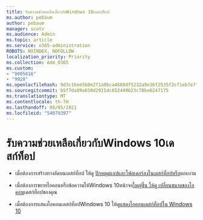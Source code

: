 ```yaml
---
title: รับความช่วยเหลือเกี่ยวกับWindows 10เดสก์ท็อป
ms.author: pebaum
author: pebaum
manager: scotv
ms.audience: Admin
ms.topic: article
ms.service: o365-administration
ROBOTS: NOINDEX, NOFOLLOW
localization_priority: Priority
ms.collection: Adm_O365
ms.custom:
- "9005616"
- "9928"
ms.openlocfilehash: 9d3c16ee5b8e2f1a9bca4688df5232a9e36f2535f2cf1eb7e7fa3f64c5e674ec
ms.sourcegitcommit: b5f7da89a650d2915dc652449623c78be6247175
ms.translationtype: MT
ms.contentlocale: th-TH
ms.lasthandoff: 08/05/2021
ms.locfileid: "54079397"
---
```

# <a name="get-help-with-windows-10-desktop"></a>รับความช่วยเหลือเกี่ยวกับWindows 10เดสก์ท็อป

- เมื่อต้องการสร้างทางลัดบนเดสก์ท็อป ให้ดู [ปักหมุดแอปและโฟลเดอร์ลงในเดสก์ท็อปหรือ](https://support.microsoft.com/windows/pin-apps-and-folders-to-the-desktop-or-taskbar-f3c749fb-e298-4cf1-adda-7fd635df6bb0)แถบงาน

- เมื่อต้องการขยายไอคอนหรือข้อความให้Windows 10หน้าจอ[ใหญ่ขึ้น ให้ดู เปลี่ยนขนาดของไอคอน](https://support.microsoft.com/windows/change-the-size-of-your-desktop-icons-85a9d341-2a4f-3d96-c796-ae116a187211)เดสก์ท็อปของคุณ

- เมื่อต้องการแสดงไอคอนเดสก์ท็อปWindows 10 ให้ดู[แสดงไอคอนเดสก์ท็อปใน Windows 10](https://support.microsoft.com/windows/show-desktop-icons-in-windows-10-c13270f0-3812-c71d-f27e-29aa32588b20)